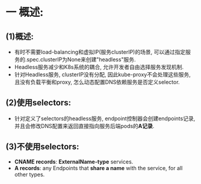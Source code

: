 # 一 概述:
## (1)概述:
- 有时不需要load-balancing和虚拟IP(服务clusterIP)的场景, 可以通过指定服务的.spec.clusterIP为None来创建"headless"服务.
- Headless服务减少和K8s系统的耦合, 允许开发者自由选择服务发现机制.
- 针对Headless服务, clusterIP没有分配, 因此kube-proxy不会处理这些服务, 且没有负载平衡和proxy, 怎么动态配置DNS依赖服务是否定义selector.

## (2)使用selectors:
- 针对定义了selectors的headless服务, endpoint控制器会创建endpoints记录, 并且会修改DNS配置来返回直接指向服务后端pods的**A记录**.

## (3)不使用selectors:
- **CNAME records**: **ExternalName-type** services.
- **A records**: any Endpoints that **share a name** with the service, for all other types.

